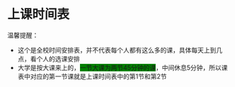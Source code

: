 # 上课时间表

温馨提醒：

  - 这个是全校时间安排表，并不代表每个人都有这么多的课，具体每天上到几点，看个人的选课安排
  - 大学是按大课来上的，<span style="background-color: green;">一节大课为两节45分钟的课</span>，中间休息5分钟，所以课表中对应的第一节课就是上课时间表中的第1节和第2节

